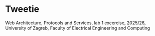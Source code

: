 # Tweetie
Web Architecture, Protocols and Services, lab 1 excercise, 2025/26, University of Zagreb, Faculty of Electrical Engineering and Computing
